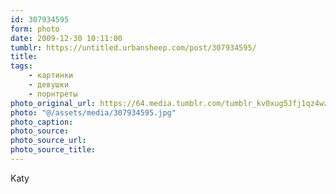 ```yaml
---
id: 307934595
form: photo
date: 2009-12-30 10:11:00
tumblr: https://untitled.urbansheep.com/post/307934595/
title:
tags:
    - картинки
    - девушки
    - порнтреты
photo_original_url: https://64.media.tumblr.com/tumblr_kv0xug5Jfj1qz4wzio1_1280.jpg
photo: "@/assets/media/307934595.jpg"
photo_caption:
photo_source:
photo_source_url:
photo_source_title:
---
```


<p>Katy</p>
